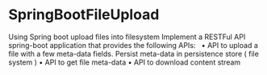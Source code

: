 # SpringBootFileUpload
Using Spring boot upload files into filesystem
Implement a RESTFul API spring-boot application that provides the following APIs:
 
• API to upload a file with a few meta-data fields. Persist meta-data in persistence store ( file system )
• API to get file meta-data
• API to download content stream
